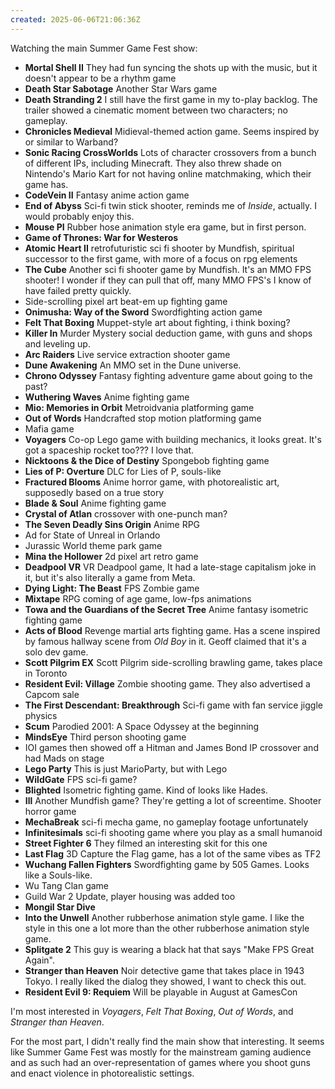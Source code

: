 ```yaml
---
created: 2025-06-06T21:06:36Z
---
```


Watching the main Summer Game Fest show:
- **Mortal Shell II** They had fun syncing the shots up with the music, but it doesn't appear to be a rhythm game
- **Death Star Sabotage** Another Star Wars game
- **Death Stranding 2** I still have the first game in my to-play backlog. The trailer showed a cinematic moment between two characters; no gameplay.
- **Chronicles Medieval** Midieval-themed action game. Seems inspired by or similar to  Warband?
- **Sonic Racing CrossWorlds** Lots of character crossovers from a bunch of different IPs, including Minecraft. They also threw shade on Nintendo's Mario Kart for not having online matchmaking, which their game has.
- **CodeVein II** Fantasy anime action game
- **End of Abyss** Sci-fi twin stick shooter, reminds me of _Inside_, actually. I would probably enjoy this.
- **Mouse PI** Rubber hose animation style era game, but in first person.
- **Game of Thrones: War for Westeros**
- **Atomic Heart II** retrofuturistic sci fi shooter by Mundfish, spiritual successor to the first game, with more of a focus on rpg elements
- **The Cube** Another sci fi shooter game by Mundfish. It's an MMO FPS shooter! I wonder if they can pull that off, many MMO FPS's I know of have failed pretty quickly.
- Side-scrolling pixel art beat-em up fighting game
- **Onimusha: Way of the Sword** Swordfighting action game
- **Felt That Boxing** Muppet-style art about fighting, i think boxing?
- **Killer In** Murder Mystery social deduction game, with guns and shops and leveling up.
- **Arc Raiders** Live service extraction shooter game
- **Dune Awakening** An MMO set in the Dune universe.
- **Chrono Odyssey** Fantasy fighting adventure game about going to the past?
- **Wuthering Waves** Anime fighting game
- **Mio: Memories in Orbit** Metroidvania platforming game
- **Out of Words** Handcrafted stop motion platforming game
- Mafia game
- **Voyagers** Co-op Lego game with building mechanics, it looks great. It's got a spaceship rocket too??? I love that.
- **Nicktoons & the Dice of Destiny** Spongebob fighting game
- **Lies of P: Overture** DLC for Lies of P, souls-like
- **Fractured Blooms** Anime horror game, with photorealistic art, supposedly based on a true story
- **Blade & Soul** Anime fighting game
- **Crystal of Atlan** crossover with one-punch man?
- **The Seven Deadly Sins Origin** Anime RPG
- Ad for State of Unreal in Orlando
- Jurassic World theme park game
- **Mina the Hollower** 2d pixel art retro game
- **Deadpool VR** VR Deadpool game, It had a late-stage capitalism joke in it, but it's also literally a game from Meta.
- **Dying Light: The Beast** FPS Zombie game
- **Mixtape** RPG coming of age game, low-fps animations
- **Towa and the Guardians of the Secret Tree** Anime fantasy isometric fighting game
- **Acts of Blood** Revenge martial arts fighting game. Has a scene inspired by famous hallway scene from _Old Boy_ in it. Geoff claimed that it's a solo dev game.
- **Scott Pilgrim EX** Scott Pilgrim side-scrolling brawling game, takes place in Toronto
- **Resident Evil: Village** Zombie shooting game. They also advertised a Capcom sale
- **The First Descendant: Breakthrough** Sci-fi game with fan service jiggle physics
- **Scum** Parodied 2001: A Space Odyssey at the beginning
- **MindsEye** Third person shooting game
- IOI games then showed off a Hitman and James Bond IP crossover and had Mads on stage
- **Lego Party** This is just MarioParty, but with Lego
- **WildGate** FPS sci-fi game?
- **Blighted** Isometric fighting game. Kind of looks like Hades.
- **Ill** Another Mundfish game? They're getting a lot of screentime. Shooter horror game
- **MechaBreak** sci-fi mecha game, no gameplay footage unfortunately
- **Infinitesimals** sci-fi shooting game where you play as a small humanoid
- **Street Fighter 6** They filmed an interesting skit for this one
- **Last Flag** 3D Capture the Flag game, has a lot of the same vibes as TF2
- **Wuchang Fallen Fighters** Swordfighting game by 505 Games. Looks like a Souls-like.
- Wu Tang Clan game
- Guild War 2 Update, player housing was added too
- **Mongil Star Dive**
- **Into the Unwell** Another rubberhose animation style game. I like the style in this one a lot more than the other rubberhose animation style game.
- **Splitgate 2** This guy is wearing a black hat that says "Make FPS Great Again".
- **Stranger than Heaven** Noir detective game that takes place in 1943 Tokyo. I really liked the dialog they showed, I want to check this out.
- **Resident Evil 9: Requiem** Will be playable in August at GamesCon

I'm most interested in *Voyagers*, *Felt That Boxing*, *Out of Words*, and *Stranger than Heaven*.

For the most part, I didn't really find the main show that interesting. It seems like Summer Game Fest was mostly for the mainstream gaming audience and as such had an over-representation of games where you shoot guns and enact violence in photorealistic settings.
